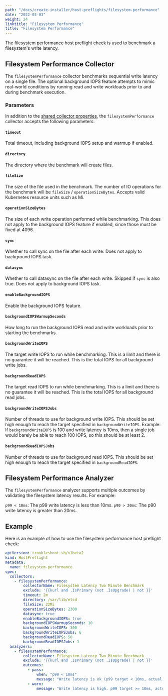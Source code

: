 ```yaml
---
path: "/docs/create-installer/host-preflights/filesystem-performance"
date: "2022-03-03"
weight: 24
linktitle: "Filesystem Performance"
title: "Filesystem Performance"
---
```

 
The filesystem performance host preflight check is used to benchmark a filesystem's write latency.

## Filesystem Performance Collector

The `filesystemPerformance` collector benchmarks sequential write latency on a single file.
The optional background IOPS feature attempts to mimic real-world conditions by running read and write workloads prior to and during benchmark execution.

### Parameters

In addition to the [shared collector properties](https://troubleshoot.sh/docs/collect/collectors/#shared-properties), the `filesystemPerformance` collector accepts the following parameters:

#### `timeout`

Total timeout, including background IOPS setup and warmup if enabled.

#### `directory`

The directory where the benchmark will create files.

#### `fileSize`

The size of the file used in the benchmark.
The number of IO operations for the benchmark will be `fileSize` / `operationSizeBytes`.
Accepts valid Kubernetes resource units such as Mi.

#### `operationSizeBytes`

The size of each write operation performed while benchmarking.
This does not apply to the background IOPS feature if enabled, since those must be fixed at 4096.

#### `sync`

Whether to call sync on the file after each write. Does not apply to background IOPS task.

#### `datasync`

Whether to call datasync on the file after each write.
Skipped if `sync` is also true.
Does not apply to background IOPS task.

#### `enableBackgroundIOPS`

Enable the background IOPS feature.

#### `backgroundIOPSWarmupSeconds`

How long to run the background IOPS read and write workloads prior to starting the benchmarks.

#### `backgroundWriteIOPS`

The target write IOPS to run while benchmarking.
This is a limit and there is no guarantee it will be reached.
This is the total IOPS for all background write jobs.

#### `backgroundReadIOPS`

The target read IOPS to run while benchmarking.
This is a limit and there is no guarantee it will be reached.
This is the total IOPS for all background read jobs.

#### `backgroundWriteIOPSJobs`

Number of threads to use for background write IOPS.
This should be set high enough to reach the target specified in `backgroundWriteIOPS`.
Example: If `backgroundWriteIOPS` is 100 and write latency is 10ms, then a single job would barely be able to reach 100 IOPS, so this should be at least 2.

#### `backgroundReadIOPSJobs`

Number of threads to use for background read IOPS.
This should be set high enough to reach the target specified in `backgroundReadIOPS`.

## Filesystem Performance Analyzer

The `filesystemPerformance` analyzer supports multiple outcomes by validating the filesystem latency results. For example:

`p99 < 10ms`: The p99 write latency is less than 10ms.
`p90 > 20ms`: The p90 write latency is greater than 20ms.

## Example

Here is an example of how to use the filesystem performance host preflight check:

```yaml
apiVersion: troubleshoot.sh/v1beta2
kind: HostPreflight
metadata:
  name: filesystem-performance
spec:
  collectors:
    - filesystemPerformance:
        collectorName: Filesystem Latency Two Minute Benchmark
        exclude: '{{kurl and .IsPrimary (not .IsUpgrade) | not }}'
        timeout: 2m
        directory: /var/lib/etcd
        fileSize: 22Mi
        operationSizeBytes: 2300
        datasync: true
        enableBackgroundIOPS: true
        backgroundIOPSWarmupSeconds: 10
        backgroundWriteIOPS: 300
        backgroundWriteIOPSJobs: 6
        backgroundReadIOPS: 50
        backgroundReadIOPSJobs: 1
  analyzers:
    - filesystemPerformance:
        collectorName: Filesystem Latency Two Minute Benchmark
        exclude: '{{kurl and .IsPrimary (not .IsUpgrade) | not }}'
        outcomes:
          - pass:
              when: "p99 < 10ms"
              message: "Write latency is ok (p99 target < 10ms, actual: {{ .P99 }})"
          - warn:
              message: "Write latency is high. p99 target >= 10ms, actual:{{ .String }}"
```
